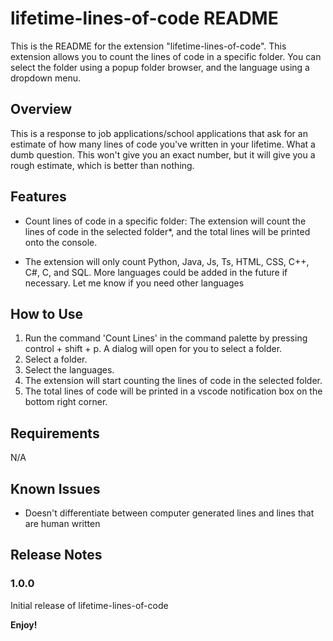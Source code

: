 # lifetime-lines-of-code README
This is the README for the extension "lifetime-lines-of-code". This extension allows you to count the lines of code in a specific folder. You can select the folder using a popup folder browser, and the language using a dropdown menu. 

## Overview

This is a response to job applications/school applications that ask for an estimate of how many lines of code you've written in your lifetime. What a dumb question. This won't give you an exact number, but it will give you a rough estimate, which is better than nothing. 

## Features

* Count lines of code in a specific folder: The extension will count the lines of code in the selected folder*, and the total lines will be printed onto the console.

* The extension will only count Python, Java, Js, Ts, HTML, CSS, C++, C#, C, and SQL. More languages could be added in the future if necessary. Let me know if you need other languages

## How to Use

1. Run the command 'Count Lines' in the command palette by pressing control + shift + p. A dialog will open for you to select a folder.
2. Select a folder. 
3. Select the languages.
4. The extension will start counting the lines of code in the selected folder.
5. The total lines of code will be printed in a vscode notification box on the bottom right corner.

## Requirements

N/A


## Known Issues

* Doesn't differentiate between computer generated lines and lines that are human written 

## Release Notes


### 1.0.0

Initial release of lifetime-lines-of-code


**Enjoy!**